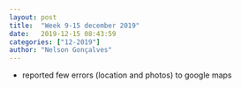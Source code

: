 ```yaml
---
layout: post
title:  "Week 9-15 december 2019"
date:   2019-12-15 08:43:59
categories: ["12-2019"]
author: "Nelson Gonçalves"
---
```


* reported few errors (location and photos) to google maps
